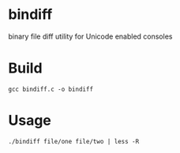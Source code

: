 # bindiff
binary file diff utility for Unicode enabled consoles

# Build
`gcc bindiff.c -o bindiff`

# Usage
`./bindiff file/one file/two | less -R`
